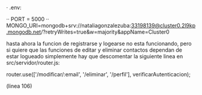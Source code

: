 · .env:

·· PORT = 5000
·· MONGO_URI=mongodb+srv://nataliagonzalezuba:33198139@cluster0.2l9kp.mongodb.net/?retryWrites=true&w=majority&appName=Cluster0


hasta ahora la funcion de registrarse y logearse no esta funcionando, pero si quiere que las funciones de editar y eliminar contactos dependan de estar logueado simplemente hay que descomentar la siguiente linea en src/servidor/router.js:

router.use(['/modificar/:email', '/eliminar', '/perfil'], verificarAutenticacion);

(linea 106)
